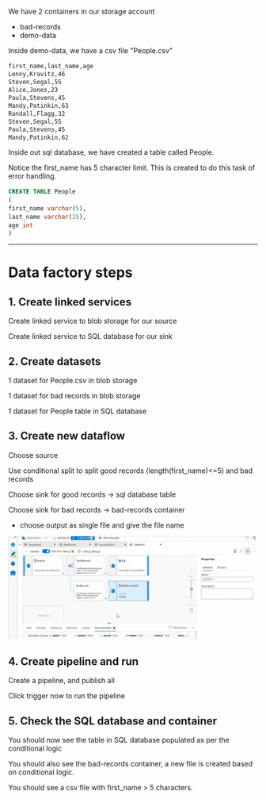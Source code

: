 We have 2 containers in our storage account

- bad-records
- demo-data

Inside demo-data, we have a csv file "People.csv"

```csv
first_name,last_name,age
Lenny,Kravitz,46
Steven,Segal,55
Alice,Jones,23
Paula,Stevens,45
Mandy,Patinkin,63
Randall,Flagg,32
Steven,Segal,55
Paula,Stevens,45
Mandy,Patinkin,62
```

Inside out sql database, we have created a table called People.

Notice the first_name has 5 character limit. This is created to do this task of error handling.

```sql
CREATE TABLE People
(
first_name varchar(5),
last_name varchar(25),
age int
)
```

---

# Data factory steps

## 1. Create linked services

Create linked service to blob storage for our source

Create linked service to SQL database for our sink

## 2. Create datasets

1 dataset for People.csv in blob storage

1 dataset for bad records in blob storage

1 dataset for People table in SQL database

## 3. Create new dataflow
Choose source

Use conditional split to split good records (length(first_name)<=5) and bad records

Choose sink for good records -> sql database table

Choose sink for bad records -> bad-records container

- choose output as single file and give the file name

![alt text](../Images/dataflowerrhd/image.png)

## 4. Create pipeline and run
Create a pipeline, and publish all

Click trigger now to run the pipeline

## 5. Check the SQL database and container

You should now see the table in SQL database populated as per the conditional logic

You should also see the bad-records container, a new file is created based on conditional logic. 

You should see a csv file with first_name > 5 characters.





